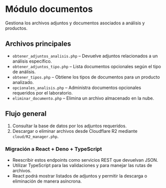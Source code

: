 # Módulo documentos

Gestiona los archivos adjuntos y documentos asociados a análisis y productos.

## Archivos principales

- `obtener_adjuntos_analisis.php` – Devuelve adjuntos relacionados a un análisis específico.
- `obtener_adjuntos_tipo.php` – Lista documentos opcionales según el tipo de análisis.
- `obtener_tipos.php` – Obtiene los tipos de documentos para un producto analizado.
- `opcionales_analisis.php` – Administra documentos opcionales requeridos por el laboratorio.
- `eliminar_documento.php` – Elimina un archivo almacenado en la nube.

## Flujo general

1. Consultar la base de datos por los adjuntos requeridos.
2. Descargar o eliminar archivos desde Cloudflare R2 mediante `cloud/R2_manager.php`.

### Migración a React + Deno + TypeScript

- Reescribir estos endpoints como servicios REST que devuelvan JSON.
- Utilizar TypeScript para las validaciones y para manejar las rutas de archivos.
- React podrá mostrar listados de adjuntos y permitir la descarga o eliminación de manera asíncrona.
